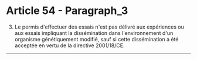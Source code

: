 # Article 54 - Paragraph_3

3. Le permis d'effectuer des essais n'est pas délivré aux expériences ou aux essais impliquant la dissémination dans l'environnement d'un organisme génétiquement modifié, sauf si cette dissémination a été acceptée en vertu de la directive 2001/18/CE.
---